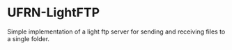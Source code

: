 # UFRN-LightFTP
Simple implementation of a light ftp server for sending and receiving  files to a single folder.
